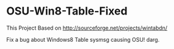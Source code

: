 OSU-Win8-Table-Fixed
====================
This Project Based on http://sourceforge.net/projects/wintabdn/

Fix a bug about Windows8 Table sysmsg causing OSU! darg.

